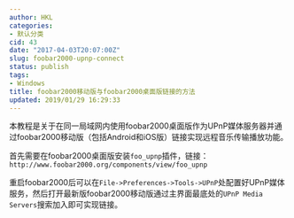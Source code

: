 ```yaml
---
author: HKL
categories:
- 默认分类
cid: 43
date: "2017-04-03T20:07:00Z"
slug: foobar2000-upnp-connect
status: publish
tags:
- Windows
title: foobar2000移动版与foobar2000桌面版链接的方法
updated: 2019/01/29 16:29:33
---
```



本教程是关于在同一局域网内使用foobar2000桌面版作为UPnP媒体服务器并通过foobar2000移动版（包括Android和iOS版）链接实现远程音乐传输播放功能。


首先需要在foobar2000桌面版安装`foo_upnp`插件，链接：`http://www.foobar2000.org/components/view/foo_upnp`

重启foobar2000后可以在`File->Preferences->Tools->UPnP`处配置好UPnP媒体服务，然后打开最新版foobar2000移动版通过主界面最底处的`UPnP Media Servers`搜索加入即可实现链接。

